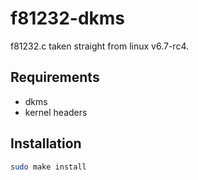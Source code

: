 # f81232-dkms

f81232.c taken straight from linux v6.7-rc4.

## Requirements

- dkms
- kernel headers

## Installation

```bash
sudo make install
```
